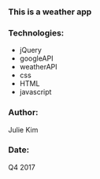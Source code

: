 ### This is a weather app 

### Technologies: 
- jQuery
- googleAPI
- weatherAPI
- css 
- HTML 
- javascript

### Author: 
Julie Kim

### Date: 
Q4 2017
